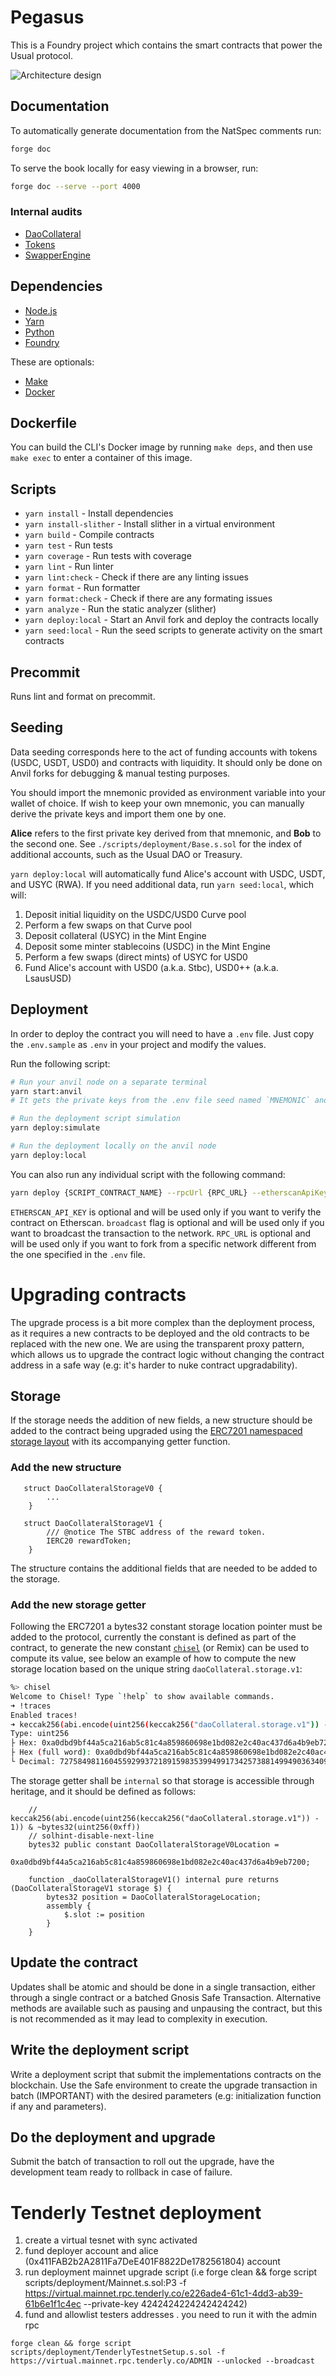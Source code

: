 # Pegasus

This is a Foundry project which contains the smart contracts that power the Usual protocol.

 ![Architecture design](./docs/architecture.jpg)

## Documentation

To automatically generate documentation from the NatSpec comments run:

```sh
forge doc
```

To serve the book locally for easy viewing in a browser, run:

```sh
forge doc --serve --port 4000
```

### Internal audits

 - [DaoCollateral](./src/daoCollateral)
 - [Tokens](./src/token)
 - [SwapperEngine](./src/swapperEngine)

## Dependencies

- [Node.js](https://nodejs.org/en/)
- [Yarn](https://yarnpkg.com/getting-started/install)
- [Python](https://www.python.org/downloads/)
- [Foundry](https://book.getfoundry.sh/getting-started/installation)

These are optionals:

- [Make](https://www.gnu.org/software/make/manual/make.html)
- [Docker](https://docs.docker.com/get-docker/)

## Dockerfile

You can build the CLI's Docker image by running `make deps`, and then use `make exec` to enter a container of this image.

## Scripts

- `yarn install` - Install dependencies
- `yarn install-slither` - Install slither in a virtual environment
- `yarn build` - Compile contracts
- `yarn test` - Run tests
- `yarn coverage` - Run tests with coverage
- `yarn lint` - Run linter
- `yarn lint:check` - Check if there are any linting issues
- `yarn format` - Run formatter
- `yarn format:check` - Check if there are any formating issues
- `yarn analyze` - Run the static analyzer (slither)
- `yarn deploy:local` - Start an Anvil fork and deploy the contracts locally
- `yarn seed:local` - Run the seed scripts to generate activity on the smart contracts

## Precommit

Runs lint and format on precommit.

## Seeding

Data seeding corresponds here to the act of funding accounts with tokens (USDC, USDT, USD0) and contracts with liquidity.
It should only be done on Anvil forks for debugging & manual testing purposes.

You should import the mnemonic provided as environment variable into your wallet of choice.
If wish to keep your own mnemonic, you can manually derive the private keys and import them one by one.

**Alice** refers to the first private key derived from that mnemonic, and **Bob** to the second one.
See `./scripts/deployment/Base.s.sol` for the index of additional accounts, such as the Usual DAO or Treasury.

`yarn deploy:local` will automatically fund Alice's account with USDC, USDT, and USYC (RWA).
If you need additional data, run `yarn seed:local`, which will:

1. Deposit initial liquidity on the USDC/USD0 Curve pool
2. Perform a few swaps on that Curve pool
3. Deposit collateral (USYC) in the Mint Engine
4. Deposit some minter stablecoins (USDC) in the Mint Engine
5. Perform a few swaps (direct mints) of USYC for USD0
6. Fund Alice's account with USD0 (a.k.a. Stbc), USD0++ (a.k.a. LsausUSD)

## Deployment

In order to deploy the contract you will need to have a `.env` file.
Just copy the `.env.sample` as `.env` in your project and modify the values.

Run the following script:

```sh
# Run your anvil node on a separate terminal
yarn start:anvil
# It gets the private keys from the .env file seed named `MNEMONIC` and will use address at index `MNEMONIC_INDEX` as deployer address

# Run the deployment script simulation
yarn deploy:simulate

# Run the deployment locally on the anvil node
yarn deploy:local
```

You can also run any individual script with the following command:

```sh
yarn deploy {SCRIPT_CONTRACT_NAME} --rpcUrl {RPC_URL} --etherscanApiKey {ETHERSCAN_API} --broadcast --network {NETWORK_NAME}
```

`ETHERSCAN_API_KEY` is optional and will be used only if you want to verify the contract on Etherscan.
`broadcast` flag is optional and will be used only if you want to broadcast the transaction to the network.
`RPC_URL` is optional and will be used only if you want to fork from a specific network different from the one specified in the `.env` file.

# Upgrading contracts

The upgrade process is a bit more complex than the deployment process, as it requires a new contracts to be deployed and the old contracts to be replaced with the new one.
We are using the transparent proxy pattern, which allows us to upgrade the contract logic without changing the contract address in a safe way (e.g: it's harder to nuke contract upgradability).

## Storage

If the storage needs the addition of new fields, a new structure should be added to the contract being upgraded using the [ERC7201 namespaced storage layout](https://eips.ethereum.org/EIPS/eip-7201) with its accompanying getter function.

### Add the new structure

```solidity
   struct DaoCollateralStorageV0 {
        ...
    }

   struct DaoCollateralStorageV1 {
        /// @notice The STBC address of the reward token.
        IERC20 rewardToken;
    }
```

The structure contains the additional fields that are needed to be added to the storage.

### Add the new storage getter

Following the ERC7201 a bytes32 constant storage location pointer must be added to the protocol, currently the constant is defined as part of the contract, to generate the new constant [`chisel`](https://book.getfoundry.sh/chisel/) (or Remix) can be used to compute its value, see below an example of how to compute the new storage location based on the unique string `daoCollateral.storage.v1`:

```sh
%> chisel
Welcome to Chisel! Type `!help` to show available commands.
➜ !traces
Enabled traces!
➜ keccak256(abi.encode(uint256(keccak256("daoCollateral.storage.v1")) - 1)) & ~bytes32(uint256(0xff))
Type: uint256
├ Hex: 0xa0dbd9bf44a5ca216ab5c81c4a859860698e1bd082e2c40ac437d6a4b9eb7200
├ Hex (full word): 0xa0dbd9bf44a5ca216ab5c81c4a859860698e1bd082e2c40ac437d6a4b9eb7200
└ Decimal: 72758498116045592993721891598353994991734257388149949036340913001930951455232
```

The storage getter shall be `internal` so that storage is accessible through heritage, and it should be defined as follows:

```solidity
    // keccak256(abi.encode(uint256(keccak256("daoCollateral.storage.v1")) - 1)) & ~bytes32(uint256(0xff))
    // solhint-disable-next-line
    bytes32 public constant DaoCollateralStorageV0Location =
        0xa0dbd9bf44a5ca216ab5c81c4a859860698e1bd082e2c40ac437d6a4b9eb7200;

    function _daoCollateralStorageV1() internal pure returns (DaoCollateralStorageV1 storage $) {
        bytes32 position = DaoCollateralStorageLocation;
        assembly {
            $.slot := position
        }
    }
```

## Update the contract

Updates shall be atomic and should be done in a single transaction, either through a single contract or a batched Gnosis Safe Transaction.
Alternative methods are available such as pausing and unpausing the contract, but this is not recommended as it may lead to complexity in execution.

## Write the deployment script

Write a deployment script that submit the implementations contracts on the blockchain.
Use the Safe environment to create the upgrade transaction in batch (IMPORTANT) with the desired parameters (e.g: initialization function if any and parameters).

## Do the deployment and upgrade

Submit the batch of transaction to roll out the upgrade, have the development team ready to rollback in case of failure.

# Tenderly Testnet deployment

1. create a virtual tesnet with sync activated
2. fund deployer account and alice (0x411FAB2b2A2811Fa7DeE401F8822De1782561804) account
3. run deployment mainnet upgrade script (i.e forge clean && forge script scripts/deployment/Mainnet.s.sol:P3 -f https://virtual.mainnet.rpc.tenderly.co/e226ade4-61c1-4dd3-ab39-61b6e1f1c4ec --private-key 4242424224242424242)
4. fund and allowlist testers addresses . you need to run it with the admin rpc

```
forge clean && forge script  scripts/deployment/TenderlyTestnetSetup.s.sol -f https://virtual.mainnet.rpc.tenderly.co/ADMIN --unlocked --broadcast
```
